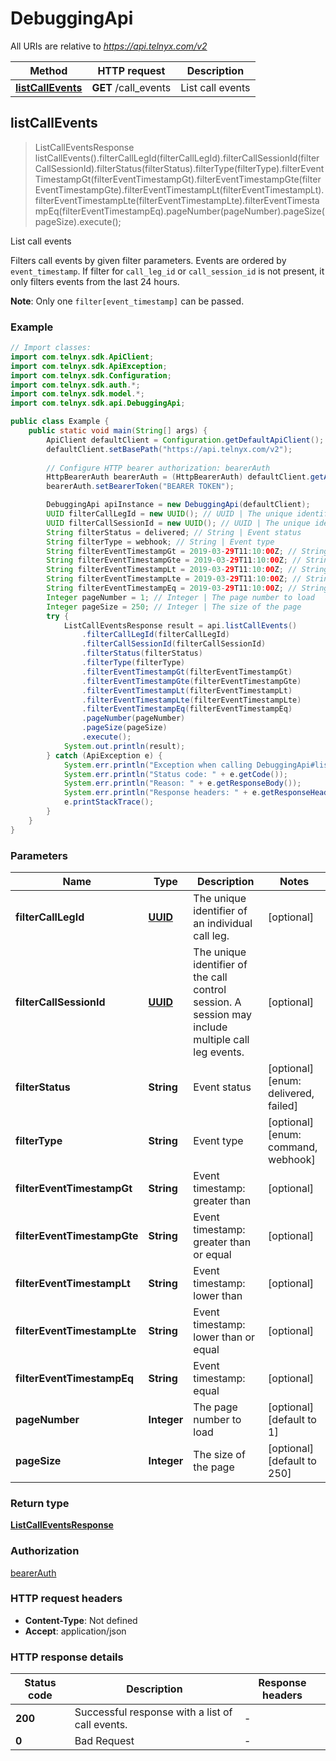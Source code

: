 # DebuggingApi

All URIs are relative to *https://api.telnyx.com/v2*

Method | HTTP request | Description
------------- | ------------- | -------------
[**listCallEvents**](DebuggingApi.md#listCallEvents) | **GET** /call_events | List call events



## listCallEvents

> ListCallEventsResponse listCallEvents().filterCallLegId(filterCallLegId).filterCallSessionId(filterCallSessionId).filterStatus(filterStatus).filterType(filterType).filterEventTimestampGt(filterEventTimestampGt).filterEventTimestampGte(filterEventTimestampGte).filterEventTimestampLt(filterEventTimestampLt).filterEventTimestampLte(filterEventTimestampLte).filterEventTimestampEq(filterEventTimestampEq).pageNumber(pageNumber).pageSize(pageSize).execute();

List call events

Filters call events by given filter parameters. Events are ordered by `event_timestamp`. If filter for `call_leg_id` or `call_session_id` is not present, it only filters events from the last 24 hours.

**Note**: Only one `filter[event_timestamp]` can be passed.


### Example

```java
// Import classes:
import com.telnyx.sdk.ApiClient;
import com.telnyx.sdk.ApiException;
import com.telnyx.sdk.Configuration;
import com.telnyx.sdk.auth.*;
import com.telnyx.sdk.model.*;
import com.telnyx.sdk.api.DebuggingApi;

public class Example {
    public static void main(String[] args) {
        ApiClient defaultClient = Configuration.getDefaultApiClient();
        defaultClient.setBasePath("https://api.telnyx.com/v2");
        
        // Configure HTTP bearer authorization: bearerAuth
        HttpBearerAuth bearerAuth = (HttpBearerAuth) defaultClient.getAuthentication("bearerAuth");
        bearerAuth.setBearerToken("BEARER TOKEN");

        DebuggingApi apiInstance = new DebuggingApi(defaultClient);
        UUID filterCallLegId = new UUID(); // UUID | The unique identifier of an individual call leg.
        UUID filterCallSessionId = new UUID(); // UUID | The unique identifier of the call control session. A session may include multiple call leg events.
        String filterStatus = delivered; // String | Event status
        String filterType = webhook; // String | Event type
        String filterEventTimestampGt = 2019-03-29T11:10:00Z; // String | Event timestamp: greater than
        String filterEventTimestampGte = 2019-03-29T11:10:00Z; // String | Event timestamp: greater than or equal
        String filterEventTimestampLt = 2019-03-29T11:10:00Z; // String | Event timestamp: lower than
        String filterEventTimestampLte = 2019-03-29T11:10:00Z; // String | Event timestamp: lower than or equal
        String filterEventTimestampEq = 2019-03-29T11:10:00Z; // String | Event timestamp: equal
        Integer pageNumber = 1; // Integer | The page number to load
        Integer pageSize = 250; // Integer | The size of the page
        try {
            ListCallEventsResponse result = api.listCallEvents()
                .filterCallLegId(filterCallLegId)
                .filterCallSessionId(filterCallSessionId)
                .filterStatus(filterStatus)
                .filterType(filterType)
                .filterEventTimestampGt(filterEventTimestampGt)
                .filterEventTimestampGte(filterEventTimestampGte)
                .filterEventTimestampLt(filterEventTimestampLt)
                .filterEventTimestampLte(filterEventTimestampLte)
                .filterEventTimestampEq(filterEventTimestampEq)
                .pageNumber(pageNumber)
                .pageSize(pageSize)
                .execute();
            System.out.println(result);
        } catch (ApiException e) {
            System.err.println("Exception when calling DebuggingApi#listCallEvents");
            System.err.println("Status code: " + e.getCode());
            System.err.println("Reason: " + e.getResponseBody());
            System.err.println("Response headers: " + e.getResponseHeaders());
            e.printStackTrace();
        }
    }
}
```

### Parameters


Name | Type | Description  | Notes
------------- | ------------- | ------------- | -------------
 **filterCallLegId** | [**UUID**](.md)| The unique identifier of an individual call leg. | [optional]
 **filterCallSessionId** | [**UUID**](.md)| The unique identifier of the call control session. A session may include multiple call leg events. | [optional]
 **filterStatus** | **String**| Event status | [optional] [enum: delivered, failed]
 **filterType** | **String**| Event type | [optional] [enum: command, webhook]
 **filterEventTimestampGt** | **String**| Event timestamp: greater than | [optional]
 **filterEventTimestampGte** | **String**| Event timestamp: greater than or equal | [optional]
 **filterEventTimestampLt** | **String**| Event timestamp: lower than | [optional]
 **filterEventTimestampLte** | **String**| Event timestamp: lower than or equal | [optional]
 **filterEventTimestampEq** | **String**| Event timestamp: equal | [optional]
 **pageNumber** | **Integer**| The page number to load | [optional] [default to 1]
 **pageSize** | **Integer**| The size of the page | [optional] [default to 250]

### Return type

[**ListCallEventsResponse**](ListCallEventsResponse.md)

### Authorization

[bearerAuth](../README.md#bearerAuth)

### HTTP request headers

- **Content-Type**: Not defined
- **Accept**: application/json

### HTTP response details
| Status code | Description | Response headers |
|-------------|-------------|------------------|
| **200** | Successful response with a list of call events. |  -  |
| **0** | Bad Request |  -  |

